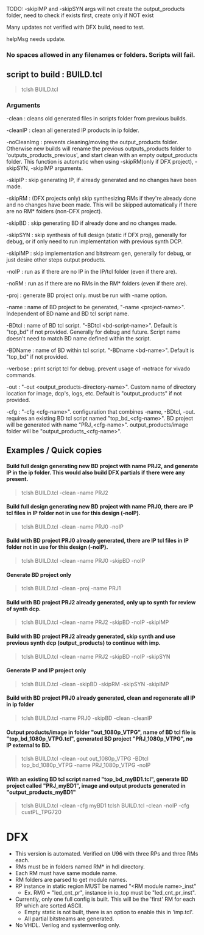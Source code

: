 TODO: 
  -skipIMP and -skipSYN args will not create the output_products folder, need to check if exists first, create only if NOT exist
      
  Many updates not verified with DFX build, need to test.
      
  helpMsg needs update.

### No spaces allowed in any filenames or folders. Scripts will fail.

## script to build : BUILD.tcl
> tclsh BUILD.tcl

### Arguments
-clean      : cleans old generated files in scripts folder from previous builds.

-cleanIP    : clean all generated IP products in ip folder.

-noCleanImg : prevents cleaning/moving the output_products folder. Otherwise new builds will rename
              the previous outputs_products folder to 'outputs_products_previous', and start clean 
              with an empty output_products folder. This function is automatic when using 
              -skipRM(only if DFX project), -skipSYN, -skipIMP arguments.

-skipIP     : skip generating IP, if already generated and no changes have been made.

-skipRM     : (DFX projects only) skip synthesizing RMs if they're already done and no changes have
              been made. This will be skipped automatically if there are no RM* folders (non-DFX project).

-skipBD     : skip generating BD if already done and no changes made.

-skipSYN    : skip synthesis of full design (static if DFX proj), generally for debug, or if only need
              to run implementation with previous synth DCP.

-skipIMP    : skip implementation and bitstream gen, generally for debug, or just desire other steps
              output products.

-noIP       : run as if there are no IP in the IP/tcl folder (even if there are).

-noRM       : run as if there are no RMs in the RM* folders (even if there are).

-proj       : generate BD project only. must be run with -name option.

-name       : name of BD project to be generated, "-name \<project-name>". Independent of BD name 
              and BD tcl script name.

-BDtcl      : name of BD tcl script. "-BDtcl \<bd-script-name>". Default is "top_bd" if not provided.
              Generally for debug and future. Script name doesn't need to match BD name defined 
              within the script.

-BDName     : name of BD within tcl script. "-BDname \<bd-name>". Default is "top_bd" if not provided.

-verbose    : print script tcl for debug. prevent usage of -notrace for vivado commands.

-out        : "-out \<output_products-directory-name>". Custom name of directory location for image,
              dcp's, logs, etc. Default is "output_products" if not provided.

-cfg        : "-cfg \<cfg-name>". configuration that combines -name, -BDtcl, -out. requires an 
              existing BD tcl script named "top_bd_\<cfg-name>". BD project will be generated
              with name "PRJ_\<cfg-name>". output_products/image folder will be "output_products_\<cfg-name>".


## Examples / Quick copies
#### Build full design generating new BD project with name PRJ2, and generate IP in the ip folder. This would also build DFX partials if there were any present.
> tclsh BUILD.tcl -clean -name PRJ2

#### Build full design generating new BD project with name PRJ0, there are IP tcl files in IP folder not in use for this design (-noIP).
> tclsh BUILD.tcl -clean -name PRJ0 -noIP

#### Build with BD project PRJ0 already generated, there are IP tcl files in IP folder not in use for this design (-noIP).
> tclsh BUILD.tcl -clean -name PRJ0 -skipBD -noIP

#### Generate BD project only
> tclsh BUILD.tcl -clean -proj -name PRJ1

#### Build with BD project PRJ2 already generated, only up to synth for review of synth dcp.
> tclsh BUILD.tcl -clean -name PRJ2 -skipBD -noIP -skipIMP

#### Build with BD project PRJ2 already generated, skip synth and use previous synth dcp (output_products) to continue with imp.
> tclsh BUILD.tcl -clean -name PRJ2 -skipBD -noIP -skipSYN

#### Generate IP and IP project only
> tclsh BUILD.tcl -clean -skipBD -skipRM -skipSYN -skipIMP

#### Build with BD project PRJ0 already generated, clean and regenerate all IP in ip folder
> tclsh BUILD.tcl -name PRJ0 -skipBD -clean -cleanIP

#### Output products/image in folder "out_1080p_VTPG", name of BD tcl file is "top_bd_1080p_VTPG.tcl", generated BD project "PRJ_1080p_VTPG", no IP external to BD.
> tclsh BUILD.tcl -clean -out out_1080p_VTPG -BDtcl top_bd_1080p_VTPG -name PRJ_1080p_VTPG -noIP

#### With an existing BD tcl script named "top_bd_myBD1.tcl", generate BD project called "PRJ_myBD1", image and output products generated in "output_products_myBD1"
> tclsh BUILD.tcl -clean -cfg myBD1
> tclsh BUILD.tcl -clean -noIP -cfg custPL_TPG720

# DFX
- This version is automated. Verified on U96 with three RPs and three RMs each.
- RMs must be in folders named RM* in hdl directory.
- Each RM must have same module name.
- RM folders are parsed to get module names.
- RP instance in static region MUST be named "\<RM module name>_inst"
  - Ex. RM0 = "led_cnt_pr", instance in io_top must be "led_cnt_pr_inst".
- Currently, only one full config is built. This will be the 'first' RM for each RP which are sorted ASCII.
  - Empty static is not built, there is an option to enable this in 'imp.tcl'.
  - All partial bitstreams are generated.
- No VHDL. Verilog and systemverilog only.
